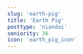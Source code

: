 ```yaml
---
slug: 'earth-pig'
title: 'Earth Pig'
posttype: 'niandai'
seniority: 36
icon: 'earth_pig_icon'
---
```


